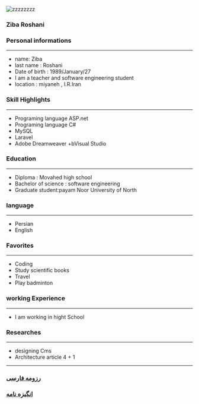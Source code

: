 ![zzzzzzzz](https://user-images.githubusercontent.com/82566109/117709355-1225e580-b1e6-11eb-83aa-1b29258fff2f.jpg)
 

### Ziba Roshani

### Personal informations

---
+ name: Ziba
+ last name : Roshani
+ Date of birth : 1989/January/27
+ I am a teacher and software engineering student
+ location : miyaneh , I.R.Iran


### Skill Highlights

---
+ Programing language ASP.net
+ Programing language C#
+ MySQL
+ Laravel
+ Adobe Dreamweaver
+bVisual Studio


### Education

---
+ Diploma : Movahed high school
+ Bachelor of science : software engineering
+ Graduate student:payam Noor University of North 

### language

---
+ Persian
+ English

### Favorites

---
+ Coding
+ Study scientific books
+ Travel
+ Play badminton

### working Experience

---
+ I am working in hight School


### Researches

---
+ designing Cms 
+ Architecture article 4 + 1

--- 
### [رزومه فارسی](resume-fa.md)
### [انگیزه نامه](sop-fa.md)
